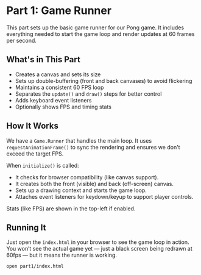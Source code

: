 # Part 1: Game Runner

This part sets up the basic game runner for our Pong game. It includes everything needed to start the game loop and render updates at 60 frames per second.

## What's in This Part

- Creates a canvas and sets its size
- Sets up double-buffering (front and back canvases) to avoid flickering
- Maintains a consistent 60 FPS loop
- Separates the `update()` and `draw()` steps for better control
- Adds keyboard event listeners
- Optionally shows FPS and timing stats

## How It Works

We have a `Game.Runner` that handles the main loop. It uses `requestAnimationFrame()` to sync the rendering and ensures we don't exceed the target FPS.

When `initialize()` is called:
- It checks for browser compatibility (like canvas support).
- It creates both the front (visible) and back (off-screen) canvas.
- Sets up a drawing context and starts the game loop.
- Attaches event listeners for keydown/keyup to support player controls.

Stats (like FPS) are shown in the top-left if enabled.

## Running It

Just open the `index.html` in your browser to see the game loop in action. You won’t see the actual game yet — just a black screen being redrawn at 60fps — but it means the runner is working.

```bash
open part1/index.html
